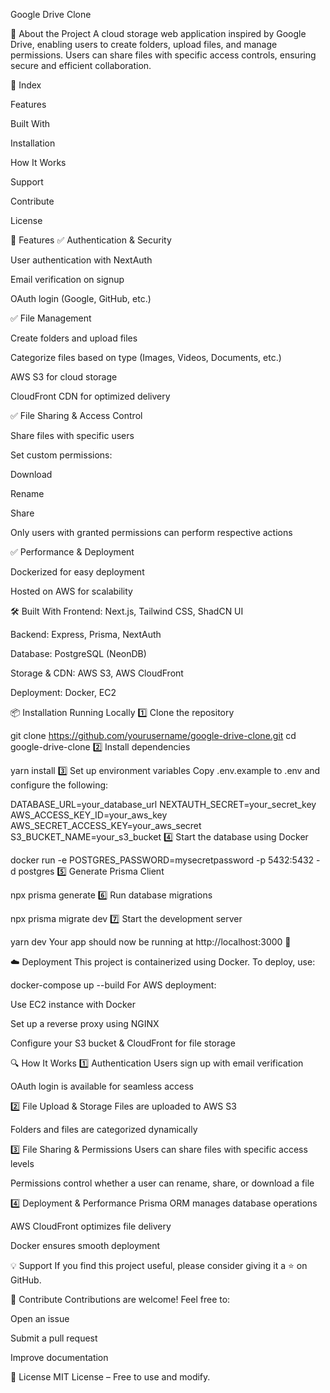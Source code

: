 Google Drive Clone



📌 About the Project
A cloud storage web application inspired by Google Drive, enabling users to create folders, upload files, and manage permissions. Users can share files with specific access controls, ensuring secure and efficient collaboration.

📑 Index

Features

Built With

Installation

How It Works

Support

Contribute

License

🚀 Features
✅ Authentication & Security

User authentication with NextAuth

Email verification on signup

OAuth login (Google, GitHub, etc.)

✅ File Management

Create folders and upload files

Categorize files based on type (Images, Videos, Documents, etc.)

AWS S3 for cloud storage

CloudFront CDN for optimized delivery

✅ File Sharing & Access Control

Share files with specific users

Set custom permissions:

Download

Rename

Share

Only users with granted permissions can perform respective actions

✅ Performance & Deployment

Dockerized for easy deployment

Hosted on AWS for scalability

🛠 Built With
Frontend: Next.js, Tailwind CSS, ShadCN UI

Backend: Express, Prisma, NextAuth

Database: PostgreSQL (NeonDB)

Storage & CDN: AWS S3, AWS CloudFront

Deployment: Docker, EC2

📦 Installation
Running Locally
1️⃣ Clone the repository

git clone https://github.com/yourusername/google-drive-clone.git
cd google-drive-clone
2️⃣ Install dependencies

yarn install
3️⃣ Set up environment variables
Copy .env.example to .env and configure the following:

DATABASE_URL=your_database_url
NEXTAUTH_SECRET=your_secret_key
AWS_ACCESS_KEY_ID=your_aws_key
AWS_SECRET_ACCESS_KEY=your_aws_secret
S3_BUCKET_NAME=your_s3_bucket
4️⃣ Start the database using Docker

docker run -e POSTGRES_PASSWORD=mysecretpassword -p 5432:5432 -d postgres
5️⃣  Generate Prisma Client

npx prisma generate 
6️⃣ Run database migrations

npx prisma migrate dev
7️⃣ Start the development server

yarn dev
Your app should now be running at http://localhost:3000 🚀

☁️ Deployment
This project is containerized using Docker. To deploy, use:


docker-compose up --build
For AWS deployment:

Use EC2 instance with Docker

Set up a reverse proxy using NGINX

Configure your S3 bucket & CloudFront for file storage

🔍 How It Works
1️⃣ Authentication
Users sign up with email verification

OAuth login is available for seamless access

2️⃣ File Upload & Storage
Files are uploaded to AWS S3

Folders and files are categorized dynamically

3️⃣ File Sharing & Permissions
Users can share files with specific access levels

Permissions control whether a user can rename, share, or download a file

4️⃣ Deployment & Performance
Prisma ORM manages database operations

AWS CloudFront optimizes file delivery

Docker ensures smooth deployment

💡 Support
If you find this project useful, please consider giving it a ⭐ on GitHub.

🤝 Contribute
Contributions are welcome! Feel free to:

Open an issue

Submit a pull request

Improve documentation

📝 License
MIT License – Free to use and modify.
